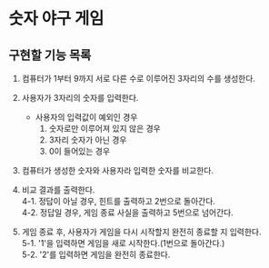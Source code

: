 # 숫자 야구 게임

## 구현할 기능 목록
1. 컴퓨터가 1부터 9까지 서로 다른 수로 이루어진 3자리의 수를 생성한다.

2. 사용자가 3자리의 숫자를 입력한다.  
    - 사용자의 입력값이 예외인 경우  
        1) 숫자로만 이루어져 있지 않은 경우  
        2) 3자리 숫자가 아닌 경우  
        3) 0이 들어있는 경우  

3. 컴퓨터가 생성한 숫자와 사용자라 입력한 숫자를 비교한다.

4. 비교 결과를 출력한다.  
    4-1. 정답이 아닐 경우, 힌트를 출력하고 2번으로 돌아간다.  
    4-2. 정답일 경우, 게임 종료 사실을 출력하고 5번으로 넘어간다.  

5. 게임 종료 후, 사용자가 게임을 다시 시작할지 완전히 종료할 지 입력한다.  
    5-1. '1'을 입력하면 게임을 새로 시작한다.(1번으로 돌아간다.)  
    5-2. '2'를 입력하면 게임을 완전히 종료한다.  